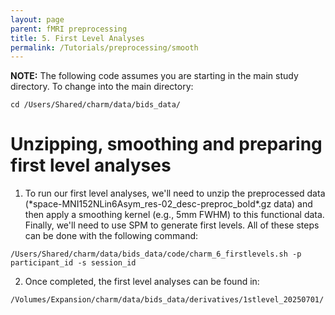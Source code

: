 ```yaml
---
layout: page
parent: fMRI preprocessing
title: 5. First Level Analyses
permalink: /Tutorials/preprocessing/smooth
---
```


**NOTE:** The following code assumes you are starting in the main study directory. To change into the main directory:
```
cd /Users/Shared/charm/data/bids_data/
```

# Unzipping, smoothing and preparing first level analyses
1. To run our first level analyses, we'll need to unzip the preprocessed data (\*space-MNI152NLin6Asym_res-02_desc-preproc_bold\*.gz data) and then apply a smoothing kernel (e.g., 5mm FWHM) to this functional data. Finally, we'll need to use SPM to generate first levels.  All of these steps can be done with the following command:
```
/Users/Shared/charm/data/bids_data/code/charm_6_firstlevels.sh -p participant_id -s session_id
```
2. Once completed, the first level analyses can be found in:
```
/Volumes/Expansion/charm/data/bids_data/derivatives/1stlevel_20250701/
```
